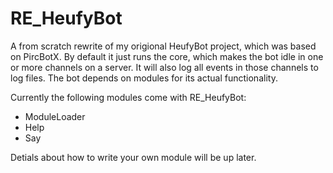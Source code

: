 RE_HeufyBot
===========

A from scratch rewrite of my origional HeufyBot project, which was based on PircBotX. By default it just runs the core, which makes the bot idle in one or more channels on a server. It will also log all events in those channels to log files. The bot depends on modules for its actual functionality.

Currently the following modules come with RE_HeufyBot:
- ModuleLoader
- Help
- Say

Detials about how to write your own module will be up later.
